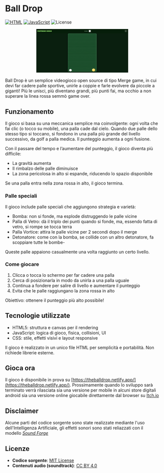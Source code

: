 # Ball Drop
[![HTML](https://img.shields.io/badge/HTML5-E34F26?logo=html5&logoColor=white)](https://developer.mozilla.org/en-US/docs/Web/HTML)
[![JavaScript](https://img.shields.io/badge/JavaScript-F7DF1E?logo=javascript&logoColor=black)](https://developer.mozilla.org/en-US/docs/Web/JavaScript)
![License](https://img.shields.io/badge/License-MIT-green)

<p align="center">
  <img src="Screenshot.png" width="300" alt="Ball Drop - Screenshot del gioco">
</p>
Ball Drop è un semplice videogioco open source di tipo Merge game, in cui devi far cadere palle sportive, unirle a coppie e farle evolvere da piccole a giganti! Più le unisci, più diventano grandi, più punti fai, ma occhio a non superare la linea rossa semmò game over.


## Funzionamento  
Il gioco si basa su una meccanica semplice ma coinvolgente: ogni volta che fai clic (o tocco su mobile), una palla cade dal cielo. Quando due palle dello stesso tipo si toccano, si fondono in una palla più grande del livello successivo, da golf a palla medica. Il punteggio aumenta a ogni fusione.

Con il passare del tempo e l’aumentare del punteggio, il gioco diventa più difficile:  
- La gravità aumenta  
- Il rimbalzo delle palle diminuisce  
- La zona pericolosa in alto si espande, riducendo lo spazio disponibile  

Se una palla entra nella zona rossa in alto, il gioco termina.

### Palle speciali  
Il gioco include palle speciali che aggiungono strategia e varietà:  
- Bomba: non si fonde, ma esplode distruggendo le palle vicine  
- Palla di Vetro: dà il triplo dei punti quando si fonde, ma, essendo fatta di vetro, si rompe se tocca terra  
- Palla Vortice: attira le palle vicine per 2 secondi dopo il merge
- Detonatore: come con la bomba, se collide con un altro detonatore, fa scoppiare tutte le bombe-

Queste palle appaiono casualmente una volta raggiunto un certo livello.

### Come giocare  
1. Clicca o tocca lo schermo per far cadere una palla  
2. Cerca di posizionarla in modo da unirla a una palla uguale  
3. Continua a fondere per salire di livello e aumentare il punteggio  
4. Evita che le palle raggiungano la zona rossa in alto  

Obiettivo: ottenere il punteggio più alto possibile!

## Tecnologie utilizzate  
- HTML5: struttura e canvas per il rendering  
- JavaScript: logica di gioco, fisica, collisioni, UI  
- CSS: stile, effetti visivi e layout responsive  

Il gioco è realizzato in un unico file HTML per semplicità e portabilità. Non richiede librerie esterne.

## Gioca ora
Il gioco è disponibile in prova su [https://theballdrop.netlify.app/](https://theballdrop.netlify.app/). Prossimamente quando lo sviluppo sarà terminato verrà rilasciata sia una versione per mobile in alcuni store digitali android sia una versione online giocabile direttamente dal browser su [Itch.io](https://itch.io/) 

## Disclaimer

Alcune parti del codice sorgente sono state realizzate mediante l'uso dell'Intelligenza Artificiale, gli effetti sonori sono stati reliazzati con il modello [_Sound Forge_](https://huggingface.co/spaces?q=ArcadiaAISoundForge)

## Licenze

- **Codice sorgente**: [MIT License](./LICENSE)
- **Contenuti audio (soundtrack)**: [CC BY 4.0](./LICENSE_soundtrack)
